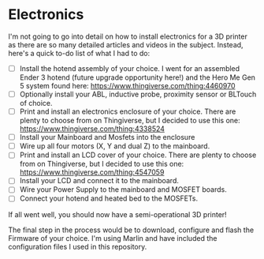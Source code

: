 # Electronics

I'm not going to go into detail on how to install electronics for a 3D printer as there are so many detailed articles and videos in the subject. Instead, here's a quick to-do list of what I had to do:

- [ ] Install the hotend assembly of your choice. I went for an assembled Ender 3 hotend (future upgrade opportunity here!) and the Hero Me Gen 5 system found here: https://www.thingiverse.com/thing:4460970
- [ ] Optionally install your ABL, inductive probe, proximity sensor or BLTouch of choice.
- [ ] Print and install an electronics enclosure of your choice. There are plenty to choose from on Thingiverse, but I decided to use this one: https://www.thingiverse.com/thing:4338524
- [ ] Install your Mainboard and Mosfets into the enclosure
- [ ] Wire up all four motors (X, Y and dual Z) to the mainboard.
- [ ] Print and install an LCD cover of your choice. There are plenty to choose from on Thingiverse, but I decided to use this one: https://www.thingiverse.com/thing:4547059
- [ ] Install your LCD and connect it to the mainboard.
- [ ] Wire your Power Supply to the mainboard and MOSFET boards.
- [ ] Connect your hotend and heated bed to the MOSFETs.

If all went well, you should now have a semi-operational 3D printer!

The final step in the process would be to download, configure and flash the Firmware of your choice. I'm using Marlin and have included the configuration files I used in this repository.
